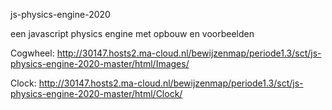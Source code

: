 js-physics-engine-2020

een javascript physics engine met opbouw en voorbeelden

Cogwheel:
http://30147.hosts2.ma-cloud.nl/bewijzenmap/periode1.3/sct/js-physics-engine-2020-master/html/Images/

Clock:
http://30147.hosts2.ma-cloud.nl/bewijzenmap/periode1.3/sct/js-physics-engine-2020-master/html/Clock/
